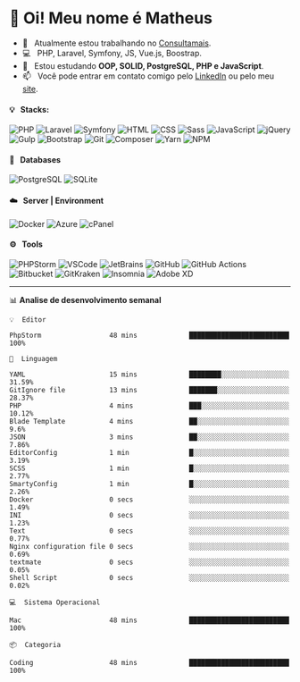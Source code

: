 # 👋 Oi! Meu nome é Matheus

- 🔭 &nbsp; Atualmente estou trabalhando no [Consultamais](https://consultamais.com.br/).
- 💻 &nbsp; PHP, Laravel, Symfony, JS, Vue.js, Boostrap.
- 🌱 &nbsp; Estou estudando **OOP, SOLID, PostgreSQL, PHP e JavaScript**.
- 📫 &nbsp; Você pode entrar em contato comigo pelo [LinkedIn](https://www.linkedin.com/in/matheuscamargoxavier/) ou pelo meu [site](https://matheuscamargo.co).

#### 💡 &nbsp; Stacks:
![PHP](https://img.shields.io/badge/-PHP-777BB4?&logo=php&logoColor=FFFFFF)
![Laravel](https://img.shields.io/badge/-Laravel-FF2D20?&logo=laravel&logoColor=FFFFFF)
![Symfony](https://img.shields.io/badge/-Symfony-000000?&logo=symfony&logoColor=FFFFFF)
![HTML](https://img.shields.io/badge/-HTML-E34F26?&logo=html5&logoColor=FFFFFF)
![CSS](https://img.shields.io/badge/-CSS-1572B6?&logo=css3&logoColor=FFFFFF)
![Sass](https://img.shields.io/badge/-Sass-CC6699?&logo=sass&logoColor=FFFFFF)
![JavaScript](https://img.shields.io/badge/-JavaScript-F7DF1E?&logo=javascript&logoColor=FFFFFF)
![jQuery](https://img.shields.io/badge/-jQuery-0769AD?&logo=jquery&logoColor=FFFFFF)
![Gulp](https://img.shields.io/badge/-Gulp-CF4647?&logo=gulp&logoColor=FFFFFF)
![Bootstrap](https://img.shields.io/badge/-Bootstrap-7952B3?&logo=bootstrap&logoColor=FFFFFF)
![Git](https://img.shields.io/badge/-Git-F05032?&logo=git&logoColor=FFFFFF)
![Composer](https://img.shields.io/badge/-Composer-885630?&logo=composer&logoColor=FFFFFF)
![Yarn](https://img.shields.io/badge/-Yarn-2C8EBB?&logo=yarn&logoColor=FFFFFF)
![NPM](https://img.shields.io/badge/-npm-CB3837?&logo=npm&logoColor=FFFFFF)

#### 💾 &nbsp; Databases
![PostgreSQL](https://img.shields.io/badge/-PostgreSQL-336791?&logo=PostgreSQL&logoColor=FFFFFF)
![SQLite](https://img.shields.io/badge/-SQLite-003B57?&logo=SQLite&logoColor=FFFFFF)

#### ☁️ &nbsp; Server | Environment
![Docker](https://img.shields.io/badge/-Docker-2496ED?&logo=docker&logoColor=FFFFFF)
![Azure](https://img.shields.io/badge/-Azure-0089D6?&logo=microsoft%20azure&logoColor=FFFFFF)
![cPanel](https://img.shields.io/badge/-cPanel-FF6C2C?&logo=cpanel&logoColor=FFFFFF)

#### ⚙️ &nbsp; Tools
![PHPStorm](https://img.shields.io/badge/-PHPStorm-000000?&logo=PHPStorm&logoColor=FFFFFF)
![VSCode](https://img.shields.io/badge/-VSCode-007ACC?&logo=Visual%20Studio%20Code&logoColor=FFFFFF) 
![JetBrains](https://img.shields.io/badge/-JetBrains-000000?&logo=jetbrains&logoColor=FFFFFF) 
![GitHub](https://img.shields.io/badge/-GitHub-181717?&logo=github&logoColor=FFFFFF) 
![GitHub Actions](https://img.shields.io/badge/-GitHub%20Actions-181717?&logo=GitHub%20Actions&logoColor=FFFFFF) 
![Bitbucket](https://img.shields.io/badge/-Bitbucket-0052CC?&logo=bitbucket&logoColor=FFFFFF)
![GitKraken](https://img.shields.io/badge/-GitKraken-179287?&logo=GitKraken&logoColor=FFFFFF)
![Insomnia](https://img.shields.io/badge/-Insomnia-5849BE?&logo=Insomnia&logoColor=FFFFFF)
![Adobe XD](https://img.shields.io/badge/-Adobe%20XD-FF61F6?&logo=adobe%20xd&logoColor=FFFFFF) 
_______

📊  **Analise de desenvolvimento semanal**
```text
💡  Editor

PhpStorm                 48 mins             █████████████████████████       100%
```
```text
💬  Linguagem

YAML                     15 mins             ████████░░░░░░░░░░░░░░░░░     31.59%
GitIgnore file           13 mins             ███████░░░░░░░░░░░░░░░░░░     28.37%
PHP                      4 mins              ███░░░░░░░░░░░░░░░░░░░░░░     10.12%
Blade Template           4 mins              ██░░░░░░░░░░░░░░░░░░░░░░░       9.6%
JSON                     3 mins              ██░░░░░░░░░░░░░░░░░░░░░░░      7.86%
EditorConfig             1 min               █░░░░░░░░░░░░░░░░░░░░░░░░      3.19%
SCSS                     1 min               █░░░░░░░░░░░░░░░░░░░░░░░░      2.77%
SmartyConfig             1 min               █░░░░░░░░░░░░░░░░░░░░░░░░      2.26%
Docker                   0 secs              ░░░░░░░░░░░░░░░░░░░░░░░░░      1.49%
INI                      0 secs              ░░░░░░░░░░░░░░░░░░░░░░░░░      1.23%
Text                     0 secs              ░░░░░░░░░░░░░░░░░░░░░░░░░      0.77%
Nginx configuration file 0 secs              ░░░░░░░░░░░░░░░░░░░░░░░░░      0.69%
textmate                 0 secs              ░░░░░░░░░░░░░░░░░░░░░░░░░      0.05%
Shell Script             0 secs              ░░░░░░░░░░░░░░░░░░░░░░░░░      0.02%
```
```text
💻  Sistema Operacional

Mac                      48 mins             █████████████████████████       100%
```
```text
📦  Categoria

Coding                   48 mins             █████████████████████████       100%
```
